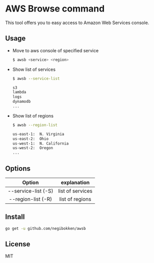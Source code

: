 # AWS Browse command

This tool offers you to easy access to Amazon Web Services console.

## Usage

* Move to aws console of specified service
    ```sh
    $ awsb <service> <region>
    ```

* Show list of services
    ```sh
    $ awsb --service-list

    s3
    lambda
    logs
    dynamodb
    ...
    ```

* Show list of regions
    ```sh
    $ awsb --region-list

    us-east-1:  N. Virginia
    us-east-2:  Ohio
    us-west-1:  N. California
    us-west-2:  Oregon
    ...
    ```

## Options

| Option               | explanation      |
|:--------------------:|:----------------:|
| --service-list (-S)  | list of services |
| --region-list  (-R)  | list of regions  |

## Install

```sh
go get -u github.com/negibokken/awsb
```

## License
MIT
